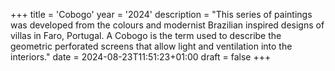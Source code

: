 +++
title = 'Cobogo'
year = '2024'
description = "This series of paintings was developed from the colours and modernist Brazilian inspired designs of villas in Faro, Portugal. A Cobogo is the term used to describe the geometric perforated screens that allow light and ventilation into the interiors."
date = 2024-08-23T11:51:23+01:00
draft = false
+++

